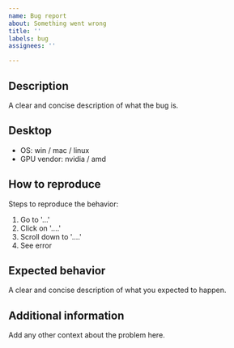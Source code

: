 ```yaml
---
name: Bug report
about: Something went wrong
title: ''
labels: bug
assignees: ''

---
```


## Description
A clear and concise description of what the bug is.

## Desktop
- OS: win / mac / linux
- GPU vendor: nvidia / amd

## How to reproduce
Steps to reproduce the behavior:
1. Go to '...'
2. Click on '....'
3. Scroll down to '....'
4. See error

## Expected behavior
A clear and concise description of what you expected to happen.

## Additional information
Add any other context about the problem here.
